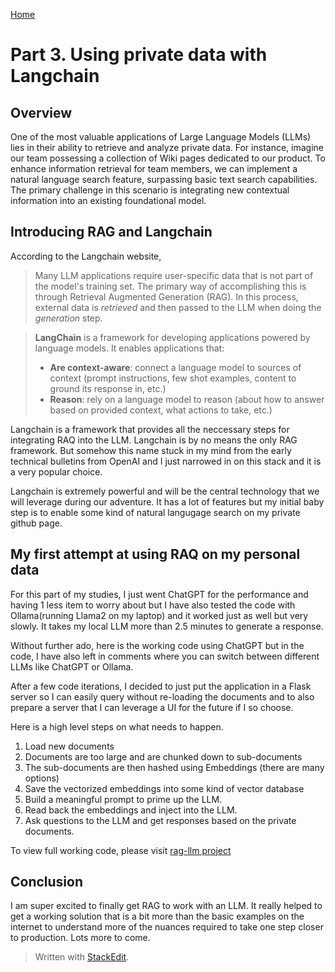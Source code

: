 [Home](https://hujanais.github.io/edge-llm/)
# Part 3.  Using private data with Langchain
## Overview
One of the most valuable applications of Large Language Models (LLMs) lies in their ability to retrieve and analyze private data. For instance, imagine our team possessing a collection of Wiki pages dedicated to our product. To enhance information retrieval for team members, we can implement a natural language search feature, surpassing basic text search capabilities.  The primary challenge in this scenario is integrating new contextual information into an existing foundational model.

## Introducing RAG and Langchain
According to the Langchain website, 
> Many LLM applications require user-specific data that is not part of the model's training set. The primary way of accomplishing this is through Retrieval Augmented Generation (RAG). In this process, external data is _retrieved_ and then passed to the LLM when doing the _generation_ step.

> **LangChain**  is a framework for developing applications powered by language models. It enables applications that:
> -   **Are context-aware**: connect a language model to sources of context (prompt instructions, few shot examples, content to ground its response in, etc.)
> -   **Reason**: rely on a language model to reason (about how to answer based on provided context, what actions to take, etc.)

Langchain is a framework that provides all the neccessary steps for integrating RAQ into the LLM.  Langchain is by no means the only RAG framework.  But somehow this name stuck in my mind from the early technical bulletins from OpenAI and I just narrowed in on this stack and it is a very popular choice.  

Langchain is extremely powerful and will be the central technology that we will leverage during our adventure.  It has a lot of features but my initial baby step is to enable some kind of natural langugage search on my private github page.

## My first attempt at using RAQ on my personal data
For this part of my studies, I just went ChatGPT for the performance and having 1 less item to worry about but I have also tested the code with Ollama(running Llama2 on my laptop) and it worked just as well but very slowly.  It takes my local LLM more than 2.5 minutes to generate a response.

Without further ado, here is the working code using ChatGPT but in the code, I have also left in comments where you can switch between different LLMs like ChatGPT or Ollama.

After a few code iterations, I decided to just put the application in a Flask server so I can easily query without re-loading the documents and to also prepare a server that I can leverage a UI for the future if I so choose.

Here is a high level steps on what needs to happen.
 1. Load new documents
 2. Documents are too large and are chunked down to sub-documents
 3. The sub-documents are then hashed using Embeddings (there are many options)
 4. Save the vectorized embeddings into some kind of vector database
 5. Build a meaningful prompt to prime up the LLM.
 6. Read back the embeddings and inject into the LLM.
 7. Ask questions to the LLM and get responses based on the private documents.

To view full working code, please visit [rag-llm project](https://github.com/hujanais/rag-llm)

## Conclusion
I am super excited to finally get RAG to work with an LLM.  It really helped to get a working solution that is a bit more than the basic examples on the internet to understand more of the nuances required to take one step closer to production.  Lots more to come.
> Written with [StackEdit](https://stackedit.io/).